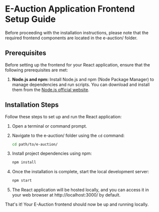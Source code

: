 # E-Auction Application Frontend Setup Guide

Before proceeding with the installation instructions, please note that the required frontend components are located in the e-auction/ folder.

## Prerequisites

Before setting up the frontend for your React application, ensure that the following prerequisites are met:

1. **Node.js and npm:** Install Node.js and npm (Node Package Manager) to manage dependencies and run scripts. You can download and install them from the [Node.js official website](https://nodejs.org/).

## Installation Steps

Follow these steps to set up and run the React application:

1. Open a terminal or command prompt.

2. Navigate to the e-auction/ folder using the `cd` command:
   ```bash
   cd path/to/e-auction/
3. Install project dependencies using npm:
   ```bash
   npm install
4. Once the installation is complete, start the local development server:
   ```bash
   npm start
5. The React application will be hosted locally, and you can access it in your web browser at http://localhost:3000/ by default.

That's it! Your E-Auction frontend should now be up and running locally.
